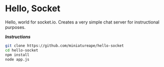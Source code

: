# Hello, Socket

Hello, world for socket.io. Creates a very simple chat server for instructional purposes.

___Instructions___

```bash
git clone https://github.com/miniatureape/hello-socket
cd hello-socket
npm install
node app.js
```
